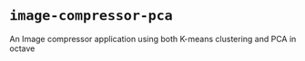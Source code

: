 # `image-compressor-pca`

An Image compressor application using both K-means clustering and PCA in octave
